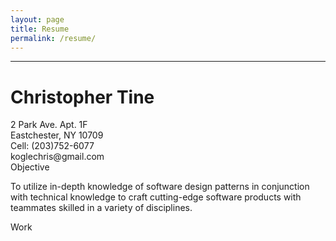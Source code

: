```yaml
---
layout: page
title: Resume
permalink: /resume/
---
```

---
<div class="clear">
  <h1 class="left-align header">Christopher Tine</h1>
  <span class="right-align address">
    2 Park Ave. Apt. 1F<br>
    Eastchester, NY 10709<br>
    Cell: (203)752-6077<br>
    koglechris@gmail.com
  </span>
</div>

<div class="clear">
  <div class="left-align mini-header">Objective</div>
  <p>To utilize in­-depth knowledge of software design patterns in conjunction with technical knowledge to craft cutting­-edge software products with teammates skilled in a variety of disciplines.</p>
  <div class="left-align mini-header">Work</div>
  <!--<div class="left-align mini-header">Education</div>
  <p>Aug. 2008 - Jun. 2008 &nbsp;&nbsp;<b>O.H Platt Highschool</b><span class="right-align">Meriden, CT</span></p>
  <p>Aug. 2004 - Jun. 2008 &nbsp;&nbsp;<b>O.H Platt Highschool</b><span class="right-align">Meriden, CT</span></p>-->
</div>
